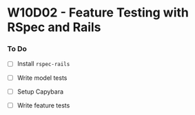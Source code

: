 # W10D02 - Feature Testing with RSpec and Rails

### To Do
- [ ] Install `rspec-rails`
- [ ] Write model tests
- [ ] Setup Capybara
- [ ] Write feature tests











